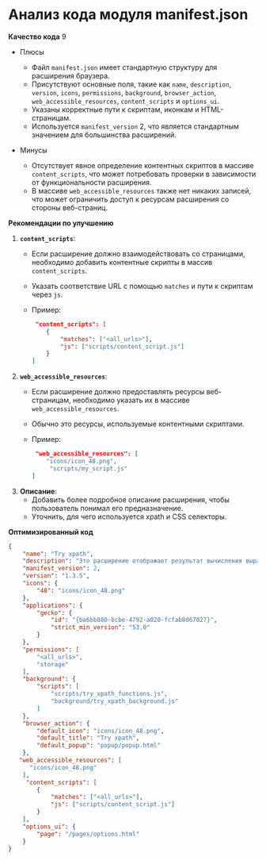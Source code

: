 # Анализ кода модуля manifest.json

**Качество кода**
9
- Плюсы
    - Файл `manifest.json` имеет стандартную структуру для расширения браузера.
    -  Присутствуют основные поля, такие как `name`, `description`, `version`, `icons`, `permissions`, `background`, `browser_action`, `web_accessible_resources`, `content_scripts` и `options_ui`.
    -  Указаны корректные пути к скриптам, иконкам и HTML-страницам.
    -  Используется `manifest_version` 2, что является стандартным значением для большинства расширений.

- Минусы
   - Отсутствует явное определение контентных скриптов в массиве `content_scripts`, что может потребовать проверки в зависимости от функциональности расширения.
   - В массиве `web_accessible_resources` также нет никаких записей, что может ограничить доступ к ресурсам расширения со стороны веб-страниц.

**Рекомендации по улучшению**

1. **`content_scripts`**:
    - Если расширение должно взаимодействовать со страницами, необходимо добавить контентные скрипты в массив `content_scripts`.
     -  Указать соответствие URL с помощью `matches` и пути к скриптам через `js`.
    -  Пример:

        ```json
         "content_scripts": [
            {
                "matches": ["<all_urls>"],
                "js": ["scripts/content_script.js"]
            }
        ]
        ```
2.  **`web_accessible_resources`**:
    - Если расширение должно предоставлять ресурсы веб-страницам, необходимо указать их в массиве `web_accessible_resources`.
     -  Обычно это ресурсы, используемые контентными скриптами.
    -  Пример:

        ```json
         "web_accessible_resources": [
            "icons/icon_48.png",
             "scripts/my_script.js"
        ]
        ```
3.  **Описание**:
    -  Добавить более подробное описание расширения, чтобы пользователь понимал его предназначение.
    -  Уточнить, для чего используется xpath и CSS селекторы.

**Оптимизированный код**

```json
{
    "name": "Try xpath",
    "description": "Это расширение отображает результат вычисления выражений xpath или CSS селекторов на веб-странице.",
    "manifest_version": 2,
    "version": "1.3.5",
    "icons": {
        "48": "icons/icon_48.png"
    },
    "applications": {
        "gecko": {
            "id": "{ba6bb880-bcbe-4792-a020-fcfab8d67027}",
            "strict_min_version": "53.0"
        }
    },
    "permissions": [
        "<all_urls>",
        "storage"
    ],
    "background": {
        "scripts": [
            "scripts/try_xpath_functions.js",
            "background/try_xpath_background.js"
        ]
    },
    "browser_action": {
        "default_icon": "icons/icon_48.png",
        "default_title": "Try xpath",
        "default_popup": "popup/popup.html"
    },
   "web_accessible_resources": [
      "icons/icon_48.png"
    ],
     "content_scripts": [
        {
            "matches": ["<all_urls>"],
            "js": ["scripts/content_script.js"]
        }
    ],
    "options_ui": {
        "page": "/pages/options.html"
    }
}
```